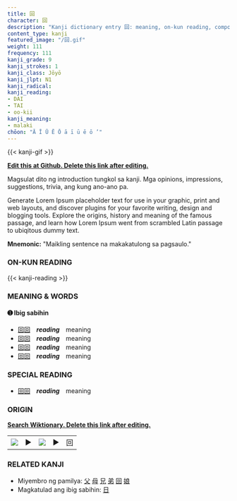 ```yaml
---
title: 回
character: 回
description: "Kanji dictionary entry 回: meaning, on-kun reading, compounds, origin, related kanji"
content_type: kanji
featured_image: "/回.gif"
weight: 111
frequency: 111
kanji_grade: 9
kanji_strokes: 1
kanji_class: Jōyō
kanji_jlpt: N1
kanji_radical: 
kanji_reading: 
- DAI
- TAI
- oo-kii
kanji_meaning:
- malaki
chōon: "Ā Ī Ū Ē Ō ā ī ū ē ō ’"
---
```

[//]: # (Don't edit the line below. Kanji animated GIF code is automatically generated.)
{{< kanji-gif >}}

[//]: # (Edit below this line.)

**[Edit this at Github. Delete this link after editing.](https://github.com/tim0g/tim/tree/main/content/kanji/回/index.md)**

Magsulat dito ng introduction tungkol sa kanji. Mga opinions, impressions, suggestions, trivia, ang kung ano-ano pa.

Generate Lorem Ipsum placeholder text for use in your graphic, print and web layouts, and discover plugins for your favorite writing, design and blogging tools. Explore the origins, history and meaning of the famous passage, and learn how Lorem Ipsum went from scrambled Latin passage to ubiqitous dummy text.
 
**Mnemonic:** "Maikling sentence na makakatulong sa pagsaulo."

### ON-KUN READING

[//]: # (Don't edit the line below. ON-KUN READING code is automatically generated.)
{{< kanji-reading >}}

### MEANING & WORDS

#### ➊ **Ibig sabihin**
  - [回](../回)[回](../回)　***reading***　meaning
  - [回](../回)[回](../回)　***reading***　meaning
  - [回](../回)[回](../回)　***reading***　meaning
  - [回](../回)[回](../回)　***reading***　meaning

### SPECIAL READING
  - [回](../回)[回](../回)　***reading***　meaning

### ORIGIN

**[Search Wiktionary. Delete this link after editing.](https://wiktionary.org/wiki/回)**
<table class="kanji-table"><tr><td>
<img src="60px-回-bronze.svg.png">
</td><td>▶</td><td>
<img src="60px-回-oracle.svg.png">
</td><td>▶</td>
<td class="kanji-origin">回</td>
</tr></table>

### RELATED KANJI
- Miyembro ng pamilya: [父](../父) [母](../母) [兄](../兄) [弟](../弟) [回](../回) [娘](../娘)
- Magkatulad ang ibig sabihin: [日](../日)
